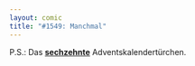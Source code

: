 ```yaml
---
layout: comic
title: "#1549: Manchmal"
---
```


P.S.: Das <a href="http://www.fonflatter.de/advent09"><strong>sechzehnte</strong></a> Adventskalendertürchen.
